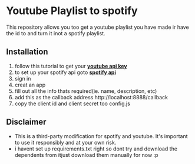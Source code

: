 # Youtube Playlist to spotify

This repository allows you too get a youtube playlist you have made ir have the id to and turn it inot a spotify playlist.


## Installation

1. follow this tutorial to get your **[youtube api key](https://www.youtube.com/watch?v=2HRtQhj4HoQ&embeds_referring_euri=https%3A%2F%2Fwww.bing.com%2F&embeds_referring_origin=https%3A%2F%2Fwww.bing.com&source_ve_path=Mjg2NjY)** 
2. to set up your spotify api goto **[spotify api](https://developer.spotify.com/dashboard)**
3. sign in
4. creat an app
5. fill out all the info thats required(ie. name, description, etc)
6. add this as the callback address http://localhost:8888/callback
7. copy the client id and client secret too config.js


## Disclaimer

* This is a third-party modification for spotify and youtube.  It's important to use it responsibly and at your own risk.
* i havent set up requirements.txt right so dont try and download the dependents from itjust download them manually for now :p
